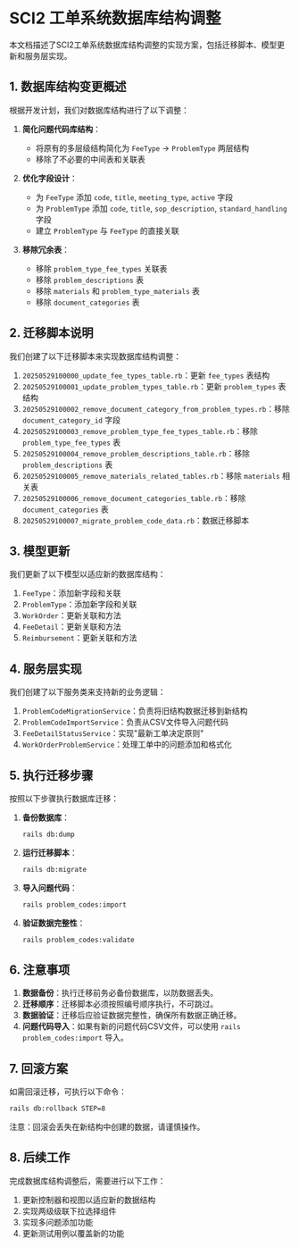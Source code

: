 # SCI2 工单系统数据库结构调整

本文档描述了SCI2工单系统数据库结构调整的实现方案，包括迁移脚本、模型更新和服务层实现。

## 1. 数据库结构变更概述

根据开发计划，我们对数据库结构进行了以下调整：

1. **简化问题代码库结构**：
   - 将原有的多层级结构简化为 `FeeType` -> `ProblemType` 两层结构
   - 移除了不必要的中间表和关联表

2. **优化字段设计**：
   - 为 `FeeType` 添加 `code`, `title`, `meeting_type`, `active` 字段
   - 为 `ProblemType` 添加 `code`, `title`, `sop_description`, `standard_handling` 字段
   - 建立 `ProblemType` 与 `FeeType` 的直接关联

3. **移除冗余表**：
   - 移除 `problem_type_fee_types` 关联表
   - 移除 `problem_descriptions` 表
   - 移除 `materials` 和 `problem_type_materials` 表
   - 移除 `document_categories` 表

## 2. 迁移脚本说明

我们创建了以下迁移脚本来实现数据库结构调整：

1. `20250529100000_update_fee_types_table.rb`：更新 `fee_types` 表结构
2. `20250529100001_update_problem_types_table.rb`：更新 `problem_types` 表结构
3. `20250529100002_remove_document_category_from_problem_types.rb`：移除 `document_category_id` 字段
4. `20250529100003_remove_problem_type_fee_types_table.rb`：移除 `problem_type_fee_types` 表
5. `20250529100004_remove_problem_descriptions_table.rb`：移除 `problem_descriptions` 表
6. `20250529100005_remove_materials_related_tables.rb`：移除 `materials` 相关表
7. `20250529100006_remove_document_categories_table.rb`：移除 `document_categories` 表
8. `20250529100007_migrate_problem_code_data.rb`：数据迁移脚本

## 3. 模型更新

我们更新了以下模型以适应新的数据库结构：

1. `FeeType`：添加新字段和关联
2. `ProblemType`：添加新字段和关联
3. `WorkOrder`：更新关联和方法
4. `FeeDetail`：更新关联和方法
5. `Reimbursement`：更新关联和方法

## 4. 服务层实现

我们创建了以下服务类来支持新的业务逻辑：

1. `ProblemCodeMigrationService`：负责将旧结构数据迁移到新结构
2. `ProblemCodeImportService`：负责从CSV文件导入问题代码
3. `FeeDetailStatusService`：实现"最新工单决定原则"
4. `WorkOrderProblemService`：处理工单中的问题添加和格式化

## 5. 执行迁移步骤

按照以下步骤执行数据库迁移：

1. **备份数据库**：
   ```bash
   rails db:dump
   ```

2. **运行迁移脚本**：
   ```bash
   rails db:migrate
   ```

3. **导入问题代码**：
   ```bash
   rails problem_codes:import
   ```

4. **验证数据完整性**：
   ```bash
   rails problem_codes:validate
   ```

## 6. 注意事项

1. **数据备份**：执行迁移前务必备份数据库，以防数据丢失。
2. **迁移顺序**：迁移脚本必须按照编号顺序执行，不可跳过。
3. **数据验证**：迁移后应验证数据完整性，确保所有数据正确迁移。
4. **问题代码导入**：如果有新的问题代码CSV文件，可以使用 `rails problem_codes:import` 导入。

## 7. 回滚方案

如需回滚迁移，可执行以下命令：

```bash
rails db:rollback STEP=8
```

注意：回滚会丢失在新结构中创建的数据，请谨慎操作。

## 8. 后续工作

完成数据库结构调整后，需要进行以下工作：

1. 更新控制器和视图以适应新的数据结构
2. 实现两级级联下拉选择组件
3. 实现多问题添加功能
4. 更新测试用例以覆盖新的功能